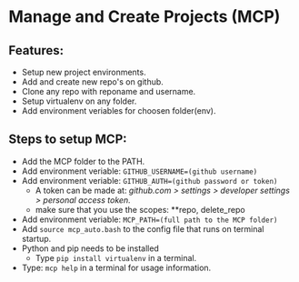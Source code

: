 # Manage and Create Projects (MCP)
## Features:
- Setup new project environments.
- Add and create new repo's on github.
- Clone any repo with reponame and username.
- Setup virtualenv on any folder.
- Add environment veriables for choosen folder(env).
## Steps to setup MCP:
- Add the MCP folder to the PATH.
- Add environment veriable: `GITHUB_USERNAME=(github username)`
- Add environment veriable: `GITHUB_AUTH=(github password or token)`
  - A token can be made at: *github.com > settings > developer settings > personal access token.*
  - make sure that you use the scopes: **repo, delete_repo
- Add environment veriable: `MCP_PATH=(full path to the MCP folder)`
- Add `source mcp_auto.bash` to the config file that runs on terminal startup.
- Python and pip needs to be installed
  - Type `pip install virtualenv` in a terminal.
- Type: `mcp help` in a terminal for usage information.
